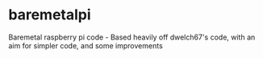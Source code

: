 baremetalpi
===========

Baremetal raspberry pi code - Based heavily off dwelch67's code, with an aim for
simpler code, and some improvements
